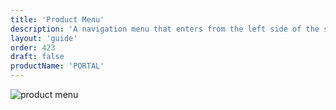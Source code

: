 ```yaml
---
title: 'Product Menu'
description: 'A navigation menu that enters from the left side of the screen and provides navigation to different parts of the product.'
layout: 'guide'
order: 423
draft: false
productName: 'PORTAL'
---
```


![product menu](/images/lexicon/ProductMenu.jpg)
